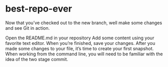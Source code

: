 # best-repo-ever

Now that you’ve checked out to the new branch, well make some changes and see Git in action.

Open the README.md in your repository
Add some content using your favorite text editor.
When you’re finished, save your changes.
After you made some changes to your file, it’s time to create your first snapshot. When working from the command line, you will need to be familiar with the idea of the two stage commit.